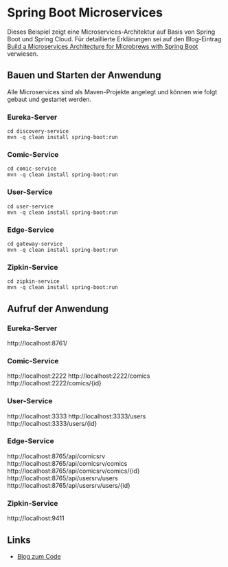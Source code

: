 # Spring Boot Microservices

Dieses Beispiel zeigt eine Microservices-Architektur auf Basis von Spring Boot und Spring Cloud. Für detaillierte Erklärungen sei auf den Blog-Eintrag  [Build a Microservices Architecture for Microbrews with Spring Boot](http://Java-Akademie.de/blog/build-microservices-spring-boot-cloud) verwiesen.

## Bauen und Starten der Anwendung

Alle Microservices sind als Maven-Projekte angelegt und können wie folgt gebaut und gestartet werden.

### Eureka-Server
```
cd discovery-service
mvn -q clean install spring-boot:run
```

### Comic-Service
```
cd comic-service
mvn -q clean install spring-boot:run
```

### User-Service
```
cd user-service
mvn -q clean install spring-boot:run
```

### Edge-Service
```
cd gateway-service
mvn -q clean install spring-boot:run
```

### Zipkin-Service
```
cd zipkin-service
mvn -q clean install spring-boot:run
```

## Aufruf der Anwendung

### Eureka-Server
http://localhost:8761/

### Comic-Service
http://localhost:2222
http://localhost:2222/comics
http://localhost:2222/comics/{id}

### User-Service
http://localhost:3333
http://localhost:3333/users
http://localhost:3333/users/{id}

### Edge-Service
http://localhost:8765/api/comicsrv
http://localhost:8765/api/comicsrv/comics
http://localhost:8765/api/comicsrv/comics/{id}
http://localhost:8765/api/usersrv/users
http://localhost:8765/api/usersrv/users/{id}

### Zipkin-Service
http://localhost:9411

## Links

* [Blog zum Code](http://Java-Akademie.de/blog/build-microservices-spring-boot-cloud)



